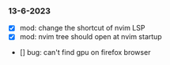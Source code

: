 ### 13-6-2023
- [x] mod: change the shortcut of nvim LSP
- [x] mod: nvim tree should open at nvim startup
- [] bug: can't find gpu on firefox browser
